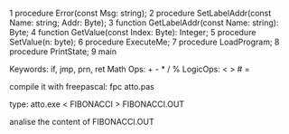 1 procedure Error(const Msg: string); 
2 procedure SetLabelAddr(const Name: string; Addr: Byte); 
3 function GetLabelAddr(const Name: string): Byte; 
4 function GetValue(const Index: Byte): Integer; 
5 procedure SetValue(n: byte); 
6 procedure ExecuteMe; 
7 procedure LoadProgram; 
8 procedure PrintState; 
9 main

Keywords: if, jmp, prn, ret
Math Ops: + - * / % 
LogicOps: < > # =

compile it with freepascal: fpc atto.pas 

type: atto.exe < FIBONACCI > FIBONACCI.OUT 

analise the content of FIBONACCI.OUT
